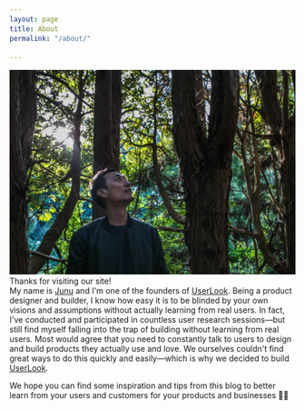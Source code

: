 ```yaml
---
layout: page
title: About
permalink: "/about/"

---
```

![](/uploads/meforest.jpg)  
Thanks for visiting our site!   
My name is [Junu](www.twitter.com/junetic) and I'm one of the founders of [UserLook](userlook.co). Being a product designer and builder, I know how easy it is to be blinded by your own visions and assumptions without actually learning from real users. In fact, I've conducted and participated in countless user research sessions—but still find myself falling into the trap of building without learning from real users. Most would agree that you need to constantly talk to users to design and build products they actually use and love. We ourselves couldn't find great ways to do this quickly and easily—which is why we decided to build [UserLook](userlook.co).   
  
We hope you can find some inspiration and tips from this blog to better learn from your users and customers for your products and businesses 🙌😁